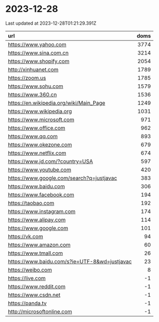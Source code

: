 # 2023-12-28

<!-- BEGIN -->
Last updated at 2023-12-28T01:21:29.391Z

url | doms
:- | -:
https://www.yahoo.com | 3774
https://www.sina.com.cn | 3214
https://www.shopify.com | 2054
http://xinhuanet.com | 1789
https://zoom.us | 1785
https://www.sohu.com | 1579
https://www.360.cn | 1536
https://en.wikipedia.org/wiki/Main_Page | 1249
https://www.wikipedia.org | 1031
https://www.microsoft.com | 971
https://www.office.com | 962
https://www.qq.com | 893
https://www.okezone.com | 679
https://www.netflix.com | 674
https://www.jd.com/?country=USA | 597
https://www.youtube.com | 420
https://www.google.com/search?q=justjavac | 383
https://www.baidu.com | 306
https://www.facebook.com | 194
https://taobao.com | 192
https://www.instagram.com | 174
https://www.alipay.com | 114
https://www.google.com | 101
https://vk.com | 94
https://www.amazon.com | 60
https://www.tmall.com | 26
https://www.baidu.com/s?ie=UTF-8&wd=justjavac | 23
https://weibo.com | 8
https://live.com | -1
https://www.reddit.com | -1
https://www.csdn.net | -1
https://panda.tv | -1
http://microsoftonline.com | -1
<!-- END -->
